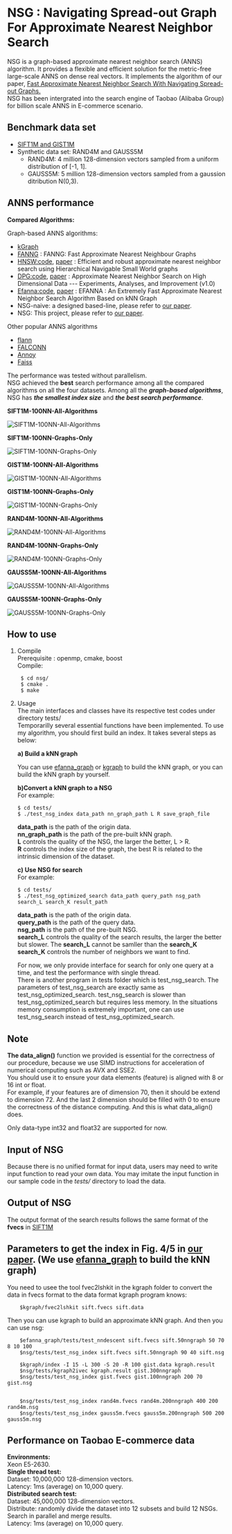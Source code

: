 NSG : Navigating Spread-out Graph For Approximate Nearest Neighbor Search
======
NSG is a graph-based approximate nearest neighbor search (ANNS) algorithm. It provides a flexible and efficient solution for the metric-free large-scale ANNS on dense real vectors. It implements the algorithm of our paper, [Fast Approximate Nearest Neighbor Search With Navigating Spread-out Graphs.](https://arxiv.org/abs/1707.00143)   
NSG has been intergrated into the search engine of Taobao (Alibaba Group) for billion scale ANNS in E-commerce scenario.   

Benchmark data set
------
* [SIFT1M and GIST1M](http://corpus-texmex.irisa.fr/)    
* Synthetic data set: RAND4M and GAUSS5M
	* RAND4M: 4 million 128-dimension vectors sampled from a uniform distribution of [-1, 1].
	* GAUSS5M: 5 million 128-dimension vectors sampled from a gaussion ditribution N(0,3).   


ANNS performance
------

**Compared Algorithms:**    

Graph-based ANNS algorithms:
* [kGraph](http://www.kgraph.org)  
* [FANNG](https://pdfs.semanticscholar.org/9ea6/5687a21c869fce7ecf17ca25ffcadbf77d69.pdf) : FANNG: Fast Approximate Nearest Neighbour Graphs     
* [HNSW:code](https://github.com/searchivarius/nmslib),  [paper](https://arxiv.org/abs/1603.09320) : Efficient and robust approximate nearest neighbor search using Hierarchical Navigable Small World graphs      
* [DPG:code](https://github.com/DBWangGroupUNSW/nns_benchmark),  [paper](https://arxiv.org/abs/1610.02455) : Approximate Nearest Neighbor Search on High Dimensional Data --- Experiments, Analyses, and Improvement (v1.0)     
* [Efanna:code](https://github.com/fc731097343/efanna),  [paper](https://arxiv.org/abs/1609.07228) : EFANNA : An Extremely Fast Approximate Nearest Neighbor Search Algorithm Based on kNN Graph       
* NSG-naive: a designed based-line, please refer to [our paper](https://arxiv.org/abs/1707.00143).     
* NSG: This project, please refer to [our paper](https://arxiv.org/abs/1707.00143). 

Other popular ANNS algorithms
* [flann](http://www.cs.ubc.ca/research/flann/)       
* [FALCONN](https://github.com/FALCONN-LIB/FALCONN)      
* [Annoy](https://github.com/spotify/annoy)     
* [Faiss](https://github.com/facebookresearch/faiss)    

The performance was tested without parallelism.    
NSG achieved the **best** search performance among all the compared algorithms on all the four datasets.
Among all the ***graph-based algorithms***, NSG has ***the smallest index size*** and ***the best search performance***.  


**SIFT1M-100NN-All-Algorithms**

![SIFT1M-100NN-All-Algorithms](figures/siftall.png)

**SIFT1M-100NN-Graphs-Only**    

![SIFT1M-100NN-Graphs-Only](figures/sift_graph.png)    

**GIST1M-100NN-All-Algorithms**      

![GIST1M-100NN-All-Algorithms](figures/gistall.png)    

**GIST1M-100NN-Graphs-Only**    

![GIST1M-100NN-Graphs-Only](figures/gist_graph.png)   

**RAND4M-100NN-All-Algorithms**      

![RAND4M-100NN-All-Algorithms](figures/randall.png)    

**RAND4M-100NN-Graphs-Only**    

![RAND4M-100NN-Graphs-Only](figures/rand_graph.png)   

**GAUSS5M-100NN-All-Algorithms**      

![GAUSS5M-100NN-All-Algorithms](figures/gaussall.png)    

**GAUSS5M-100NN-Graphs-Only**    

![GAUSS5M-100NN-Graphs-Only](figures/gauss_graph.png)   

How to use
------
1. Compile    
	Prerequisite : openmp, cmake, boost    
	Compile:   
	
		$ cd nsg/     
		$ cmake .   
		$ make    
		
	
2. Usage      
	The main interfaces and classes have its respective test codes under directory tests/      
	Temporarilly several essential functions have been implemented. To use my algorithm, you should first build an index. It takes several steps as below:    
     
	**a) Build a kNN graph**    
   
    You can use [efanna\_graph](https://github.com/ZJULearning/efanna\_graph) or [kgraph](https://github.com/aaalgo/kgraph) to build the kNN graph, or you can build the kNN graph by yourself.
    	
    **b)Convert a kNN graph to a NSG**        
	For example:  
	```
	$ cd tests/ 	 
	$ ./test_nsg_index data_path nn_graph_path L R save_graph_file     
	```
	**data\_path** is the path of the origin data.    
	**nn\_graph\_path** is the path of the pre-built kNN graph.      
	**L** controls the quality of the NSG, the larger the better, L > R.       
	**R** controls the index size of the graph, the best R is related to the intrinsic dimension of the dataset.   
	
    **c) Use NSG for search**     
	For example:     
	```
	$ cd tests/
	$ ./test_nsg_optimized_search data_path query_path nsg_path search_L search_K result_path    
	```
	**data\_path** is the path of the origin data.     
	**query\_path** is the path of the query data.      
	**nsg\_path** is the path of the pre-built NSG.    
	**search\_L** controls the quality of the search results, the larger the better but slower. The **search_L** cannot be samller than the **search_K**  
	**search\_K** controls the number of neighbors we want to find.      

    For now, we only provide interface for search for only one query at a time, and test the performance with single thread.     
	There is another program in tests folder which is test_nsg_search. The parameters of test_nsg_search are exactly same as test_nsg_optimized_search. 
    test_nsg_search is slower than test_nsg_optimized_search but requires less memory. In the situations memory consumption is extremely important, one can use test_nsg_search instead of test_nsg_optimized_search.

Note    
------
**The data\_align()** function we provided is essential for the correctness of our procedure, because we use SIMD instructions for acceleration of numerical computing such as AVX and SSE2.     
You should use it to ensure your data elements (feature) is aligned with 8 or 16 int or float.     
For example, if your features are of dimension 70, then it should be extend to dimension 72. And the last 2 dimension should be filled with 0 to ensure the correctness of the distance computing. And this is what data\_align() does.    

Only data-type int32 and float32 are supported for now.     

Input of NSG
------
Because there is no unified format for input data, users may need to write input function to read your own data. You may imitate the input function in our sample code in the *tests/* directory to load the data.     

Output of NSG
------
The output format of the search results follows the same format of the **fvecs** in [SIFT1M](http://corpus-texmex.irisa.fr/)     

Parameters to get the index in Fig. 4/5 in [our paper](https://arxiv.org/abs/1707.00143). (We use [efanna_graph](https://github.com/ZJULearning/efanna_graph) to build the kNN graph)      
------

You need to usee the tool fvec2lshkit in the kgraph folder to convert the data in fvecs format to the data format kgraph program knows:

        $kgraph/fvec2lshkit sift.fvecs sift.data

Then you can use kgraph to build an approximate kNN graph. And then you can use nsg:
		
        $efanna_graph/tests/test_nndescent sift.fvecs sift.50nngraph 50 70 8 10 100     
        $nsg/tests/test_nsg_index sift.fvecs sift.50nngraph 90 40 sift.nsg   

        $kgraph/index -I 15 -L 300 -S 20 -R 100 gist.data kgraph.result     
        $nsg/tests/kgraph2ivec kgraph.result gist.300nngraph
        $nsg/tests/test_nsg_index gist.fvecs gist.100nngraph 200 70 gist.nsg  
		
	
        $nsg/tests/test_nsg_index rand4m.fvecs rand4m.200nngraph 400 200 rand4m.nsg        
        $nsg/tests/test_nsg_index gauss5m.fvecs gauss5m.200nngraph 500 200 gauss5m.nsg   
		

Performance on Taobao E-commerce data
------
**Environments:**   
Xeon E5-2630.      
**Single thread test:**    
Dataset:  10,000,000 128-dimension vectors.     
Latency:  1ms (average) on 10,000 query.   
**Distributed search test:**     
Dataset:  45,000,000 128-dimension vectors.  
Distribute:  randomly divide the dataset into 12 subsets and build 12 NSGs. Search in parallel and merge results.     
Latency:  1ms (average) on 10,000 query.        

